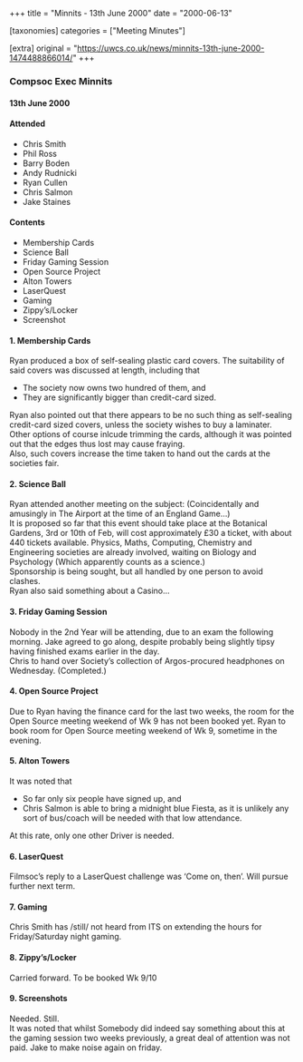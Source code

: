 +++
title = "Minnits - 13th June 2000"
date = "2000-06-13"

[taxonomies]
categories = ["Meeting Minutes"]

[extra]
original = "https://uwcs.co.uk/news/minnits-13th-june-2000-1474488866014/"
+++

### Compsoc Exec Minnits

#### 13th June 2000

#### Attended

  - Chris Smith
  - Phil Ross
  - Barry Boden
  - Andy Rudnicki
  - Ryan Cullen
  - Chris Salmon
  - Jake Staines

#### Contents

  - Membership Cards
  - Science Ball
  - Friday Gaming Session
  - Open Source Project
  - Alton Towers
  - LaserQuest
  - Gaming
  - Zippy’s/Locker
  - Screenshot

#### 1\. Membership Cards

Ryan produced a box of self-sealing plastic card covers. The suitability of said covers was discussed at length, including that

  - The society now owns two hundred of them, and
  - They are significantly bigger than credit-card sized.

Ryan also pointed out that there appears to be no such thing as self-sealing credit-card sized covers, unless the society wishes to buy a laminater.  
Other options of course inlcude trimming the cards, although it was pointed out that the edges thus lost may cause fraying.  
Also, such covers increase the time taken to hand out the cards at the societies fair.

#### 2\. Science Ball

Ryan attended another meeting on the subject: (Coincidentally and amusingly in The Airport at the time of an England Game…)  
It is proposed so far that this event should take place at the Botanical Gardens, 3rd or 10th of Feb, will cost approximately £30 a ticket, with about 440 tickets available. Physics, Maths, Computing, Chemistry and Engineering societies are already involved, waiting on Biology and Psychology (Which apparently counts as a science.)  
Sponsorship is being sought, but all handled by one person to avoid clashes.  
Ryan also said something about a Casino…

#### 3\. Friday Gaming Session

Nobody in the 2nd Year will be attending, due to an exam the following morning. Jake agreed to go along, despite probably being slightly tipsy having finished exams earlier in the day.  
Chris to hand over Society’s collection of Argos-procured headphones on Wednesday. (Completed.)

#### 4\. Open Source Project

Due to Ryan having the finance card for the last two weeks, the room for the Open Source meeting weekend of Wk 9 has not been booked yet. Ryan to book room for Open Source meeting weekend of Wk 9, sometime in the evening.

#### 5\. Alton Towers

It was noted that

  - So far only six people have signed up, and
  - Chris Salmon is able to bring a midnight blue Fiesta, as it is unlikely any sort of bus/coach will be needed with that low attendance.

At this rate, only one other Driver is needed.

#### 6\. LaserQuest

Filmsoc’s reply to a LaserQuest challenge was ‘Come on, then’. Will pursue further next term.

#### 7\. Gaming

Chris Smith has /still/ not heard from ITS on extending the hours for Friday/Saturday night gaming.

#### 8\. Zippy’s/Locker

Carried forward. To be booked Wk 9/10

#### 9\. Screenshots

Needed. Still.  
It was noted that whilst Somebody did indeed say something about this at the gaming session two weeks previously, a great deal of attention was not paid. Jake to make noise again on friday.
